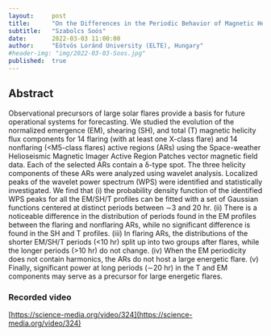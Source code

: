 ```yaml
---
layout:     post
title:      "On the Differences in the Periodic Behavior of Magnetic Helicity Flux in Flaring Active Regions"
subtitle:   "Szabolcs Soós"
date:       2022-03-03 11:00:00
author:     "Eötvös Loránd University (ELTE), Hungary"
#header-img: "img/2022-03-03-Soos.jpg"
published:  true
---
```


## Abstract
Observational precursors of large solar flares provide a basis for future operational systems for forecasting. We studied the evolution of the normalized emergence (EM), shearing (SH), and total (T) magnetic helicity flux components for 14 flaring (with at least one X-class flare) and 14 nonflaring (<M5-class flares) active regions (ARs) using the Space-weather Helioseismic Magnetic Imager Active Region Patches vector magnetic field data. Each of the selected ARs contain a δ-type spot. The three helicity components of these ARs were analyzed using wavelet analysis. Localized peaks of the wavelet power spectrum (WPS) were identified and statistically investigated. We find that (i) the probability density function of the identified WPS peaks for all the EM/SH/T profiles can be fitted with a set of Gaussian functions centered at distinct periods between ∼3 and 20 hr. (ii) There is a noticeable difference in the distribution of periods found in the EM profiles between the flaring and nonflaring ARs, while no significant difference is found in the SH and T profiles. (iii) In flaring ARs, the distributions of the shorter EM/SH/T periods (<10 hr) split up into two groups after flares, while the longer periods (>10 hr) do not change. (iv) When the EM periodicity does not contain harmonics, the ARs do not host a large energetic flare. (v) Finally, significant power at long periods (∼20 hr) in the T and EM components may serve as a precursor for large energetic flares.
 
### Recorded video

[https://science-media.org/video/324](https://science-media.org/video/324)
